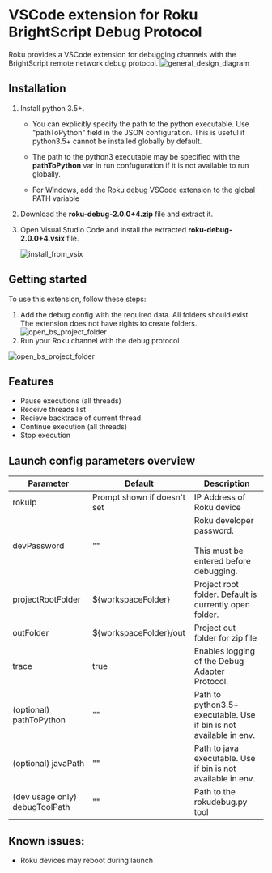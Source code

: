 # VSCode extension for Roku BrightScript Debug Protocol

Roku provides a VSCode extension for debugging channels with the BrightScript remote network debug protocol.
![general_design_diagram](https://image.roku.com/ZHZscHItMTc2/6-debug-vsix-general-design.png)


## Installation
1. Install python 3.5+. 

    - You can explicitly specify the path to the python executable. Use "pathToPython" field in the JSON configuration. This is useful if python3.5+ cannot be installed globally by default.

    - The path to the python3 executable may be specified with the **pathToPython** var in run confuguration if it is not available to run globally.
    - For Windows, add the Roku debug VSCode extension to the global PATH variable

2. Download the **roku-debug-2.0.0+4.zip** file and extract it. 

3. Open Visual Studio Code and install the extracted **roku-debug-2.0.0+4.vsix** file.

    ![install_from_vsix](https://image.roku.com/ZHZscHItMTc2/7-debug-vsix-install-from-vsix.png "install_from_vsix")

## Getting started

To use this extension, follow these steps:

1. Add the debug config with the required data. All folders should exist. The extension does not have rights to create folders.![open_bs_project_folder](https://image.roku.com/ZHZscHItMTc2/4-debug-vsix-add-debug-config.png "open_bs_project_folder" )
2. Run your Roku channel with the debug protocol

  ![open_bs_project_folder](https://image.roku.com/ZHZscHItMTc2/5-debug-vsix-fill-config-and-run.png "open_bs_project_folder")

## Features

- Pause executions (all threads)
- Receive threads list
- Recieve backtrace of current thread
- Continue execution (all threads)
- Stop execution

## Launch config parameters overview
| Parameter                      | Default                     | Description                                                  |
| ------------------------------ | --------------------------- | ------------------------------------------------------------ |
| rokuIp                         | Prompt shown if doesn't set | IP Address of Roku device                                    |
| devPassword                    | ""                          | Roku developer password.<br /><br />This must be entered before debugging. |
| projectRootFolder              | ${workspaceFolder}          | Project root folder. Default is currently open folder.       |
| outFolder                      | ${workspaceFolder}/out      | Project out folder for zip file                              |
| trace                          | true                        | Enables logging of the Debug Adapter Protocol.               |
| (optional) pathToPython        | ""                          | Path to python3.5+ executable. Use if bin is not available in env. |
| (optional) javaPath            | ""                          | Path to java executable. Use if bin is not available in env. |
| (dev usage only) debugToolPath | ""                          | Path to the rokudebug.py tool                                |
## Known issues:

* Roku devices may reboot during launch
